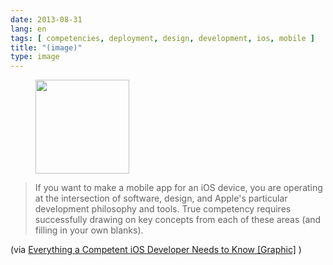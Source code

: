 ```yaml
---
date: 2013-08-31
lang: en
tags: [ competencies, deployment, design, development, ios, mobile ]
title: "(image)"
type: image
---
```


<figure>
<a
href="https://hugo.ferreira.cc/if-you-want-to-make-a-mobile-app-for-an-ios/attachment/387/"
rel="attachment"><img
src="https://hugo.ferreira.cc/wp-content/uploads/2013/08/tumblr_mse90oaJC41qz82meo1_1280-150x150.png"
width="150" height="150" /></a></figure>

> If you want to make a mobile app for an iOS device, you are operating
> at the intersection of software, design, and Apple's particular
> development philosophy and tools. True competency requires
> successfully drawing on key concepts from each of these areas (and
> filling in your own blanks).

(via [Everything a Competent iOS Developer Needs to Know
\[Graphic\]](https://www.codefellows.org/blogs/everything-a-competent-ios-developer-needs-to-know)
)

